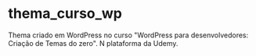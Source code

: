 # thema_curso_wp
Thema criado em WordPress no curso "WordPress para desenvolvedores: Criação de Temas do zero".
N plataforma da Udemy.

